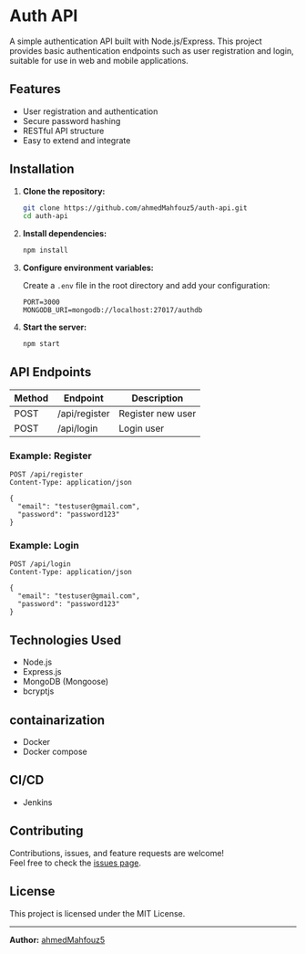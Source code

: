 # Auth API

A simple authentication API built with Node.js/Express. This project provides basic authentication endpoints such as user registration and login, suitable for use in web and mobile applications.

## Features

- User registration and authentication
- Secure password hashing
- RESTful API structure
- Easy to extend and integrate

## Installation

1. **Clone the repository:**
   ```bash
   git clone https://github.com/ahmedMahfouz5/auth-api.git
   cd auth-api
   ```

2. **Install dependencies:**
   ```bash
   npm install
   ```

3. **Configure environment variables:**

   Create a `.env` file in the root directory and add your configuration:

   ```
   PORT=3000
   MONGODB_URI=mongodb://localhost:27017/authdb
   ```

4. **Start the server:**
   ```bash
   npm start
   ```

## API Endpoints

| Method | Endpoint        | Description           |
|--------|----------------|-----------------------|
| POST   | /api/register  | Register new user     |
| POST   | /api/login     | Login user            |

### Example: Register

```http
POST /api/register
Content-Type: application/json

{
  "email": "testuser@gmail.com",
  "password": "password123"
}
```

### Example: Login

```http
POST /api/login
Content-Type: application/json

{
  "email": "testuser@gmail.com",
  "password": "password123"
}
```

## Technologies Used

- Node.js
- Express.js
- MongoDB (Mongoose)
- bcryptjs

## containarization 
- Docker
- Docker compose

## CI/CD 
- Jenkins

## Contributing

Contributions, issues, and feature requests are welcome!  
Feel free to check the [issues page](https://github.com/ahmedMahfouz5/auth-api/issues).

## License

This project is licensed under the MIT License.

---

**Author:** [ahmedMahfouz5](https://github.com/ahmedMahfouz5)
